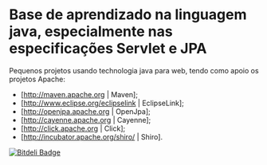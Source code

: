 # Base de aprendizado na linguagem java, especialmente nas especificações Servlet e JPA
Pequenos projetos usando technologia java para web, tendo como apoio os projetos Apache:
  * [http://maven.apache.org | Maven];
  * [http://www.eclipse.org/eclipselink | EclipseLink];
  * [http://openjpa.apache.org | OpenJpa];
  * [http://cayenne.apache.org | Cayenne];
  * [http://click.apache.org | Click];
  * [http://incubator.apache.org/shiro/ | Shiro].

[![Bitdeli Badge](https://d2weczhvl823v0.cloudfront.net/gilbertoca/construtor/trend.png)](https://bitdeli.com/free "Bitdeli Badge")
